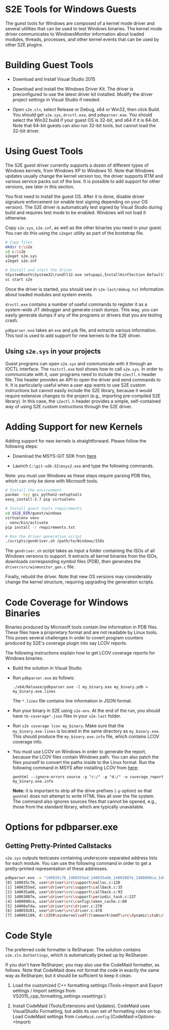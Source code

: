 S2E Tools for Windows Guests
============================


The guest tools for Windows are composed of a kernel mode driver and
several utilities that can be used to test Windows binaries.
The kernel mode driver communicates to WindowsMonitor information about
loaded modules, threads, processes, and other kernel events that can
be used by other S2E plugins.

Building Guest Tools
====================

- Download and install Visual Studio 2015

- Download and install the Windows Driver Kit. The driver is preconfigured
  to use the latest driver kit installed. Modify the driver project settings
  in Visual Studio if needed.

- Open `s2e.sln`, select Release or Debug, x64 or Win32, then click Build.
  You should get `s2e.sys`, `drvctl.exe`,
  and `pdbparser.exe`. You should select the Win32 build if your guest
  OS is 32-bit, and x64 if it is 64-bit. Note that 64-bit guests can also
  run 32-bit tools, but cannot load the 32-bit driver.

Using Guest Tools
=================

The S2E guest driver currently supports a dozen of different types of Windows
kernels, from Windows XP to Windows 10. Note that Windows updates usually
change the kernel version too, the driver supports RTM and various service
packs out of the box. It is possible to add support for other versions,
see later in this section.

You first need to install the guest OS. After it is done,
disable driver signature enforcement (or enable test signing
depending on your OS version). The S2E driver is automatically test signed
by Visual Studio during build and requires test mode to be enabled. Windows
will not load it otherwise.

Copy `s2e.sys`, `s2e.inf`, as well as the other binaries you need in your guest. You
can do this using the `s2eget` utility as part of the bootstrap file.

```bash
# Copy files
mkdir c:\s2e
cd c:\s2e
s2eget s2e.sys
s2eget s2e.inf

# Install and start the driver
%SystemRoot%\System32\rundll32.exe setupapi,InstallHinfSection DefaultInstall 132 c:\s2e\s2e.inf
sc start s2e
```

Once the driver is started, you should see in `s2e-last/debug.txt`
information about loaded modules and system events.

 `drvctl.exe` contains a number of useful commands to register it as a
system-wide JIT debugger and generate crash dumps. This way, you can easily
generate dumps if any of the programs or drivers that you are testing
crash.

 `pdbparser.exe` takes an `exe` and `pdb` file, and extracts various information.
This tool is used to add support for new kernels to the S2E driver.

Using `s2e.sys` in your projects
--------------------------------

Guest programs can open `s2e.sys` and communicate with it through an IOCTL interface. The `testctl.exe` tool
shows how to call `s2e.sys`. In order to communicate with it, user programs need to include the `s2ectl.h`
header file. This header provides an API to open the driver and send commands to it. It is particularly
useful when a user app wants to use S2E custom instructions but cannot easily include the S2E library,
because it would require extensive changes to the project (e.g., importing pre-compiled S2E library).
In this case, the `s2ectl.h` header provides a simple, self-contained way of using S2E custom
instructions through the S2E driver.


Adding Support for new Kernels
==============================

Adding support for new kernels is straightforward. Please follow the following steps:

- Download the MSYS-GIT SDK from [here](https://github.com/git-for-windows/build-extra/releases)

- Launch `C:\git-sdk-32\msys2.exe` and type the following commands.

Note: you must use Windows as these steps require parsing PDB files, which can only be done with Microsoft tools.

```bash
# Install the environment
pacman -Syy gcc python2-setuptools
easy_install-2.7 pip virtualenv

# Install guest tools requirements
cd $S2E_DIR/guest/windows
virtualenv venv
. venv/bin/activate
pip install -r requirements.txt

# Run the driver generation script
./scripts/gendriver.sh /path/to/Windows/ISOs
```

The `gendriver.sh` script takes as input a folder containing the ISOs of all Windows versions to support.
It extracts all kernel binaries from the ISOs, downloads corresponding symbol files (PDB), then generates
the `driver/src/winmonitor_gen.c` file.

Finally, rebuild the driver. Note that new OS versions may considerably change the kernel structure, requiring upgrading
the generation scripts.


Code Coverage for Windows Binaries
==================================

Binaries produced by Microsoft tools contain line information in PDB files. These files have a proprietary
format and are not readable by Linux tools. This poses several challenges in order to covert program counters
produced by S2E's coverage plugin into say LCOV reports.

The following instructions explain how to get LCOV coverage reports for Windows binaries.

- Build the solution in Visual Studio

- Run `pdbparser.exe` as follows:

    ```
    ./x64/Release/pdbparser.exe -l my_binary.exe my_binary.pdb > my_binary.exe.lines
    ```

    The `*.lines` file contains line information in JSON format.

- Run your binary in S2E using `s2e-env`. At the end of the run, you should have `tb-coverage*.json`
  files in your `s2e-last` folder.

- Run `s2e coverage lcov my_binary`. Make sure that the `my_binary.exe.lines` is located in the same
  directory as `my_binary.exe`.  This should produce the `my_binary.exe.info` file, which contains
  LCOV coverage info.

- You must use LCOV on Windows in order to generate the report, because the LCOV files contain Windows path.
  You can also patch the files yourself to convert the paths inside to the Linux format. Run the following command in MSYS after
  installing LCOV from [here](https://github.com/linux-test-project/lcov):

  ```
  genhtml --ignore-errors source -p "c:/" -p "d:/" -o coverage_report my_binary.exe.info
  ```

  **Note:** it is important to strip all the drive prefixes (`-p` option) so that `genhtml` does not attempt
  to write HTML files all over the file system. The command also ignores sources files that cannot be opened, e.g.,
  those from the standard library, which are typically unavailable.

Options for pdbparser.exe
=========================

Getting Pretty-Printed Callstacks
---------------------------------

`s2e.sys` outputs testcases containing underscore-separated address lists for each module.
You can use the following command in order to get a pretty-printed representation of these addresses.

```bash
pdbparser.exe -a "140035c76_1400355ed_140035a66_14003887e_1400090ca_14000afda_140059201_140001109" driver.sys driver.pdb
[0] 140035c76, user\driver\src\support\malloc.c:120
[1] 1400355ed, user\driver\src\support\callback.c:35
[2] 140035a66, user\driver\src\support\callback.c:93
[3] 14003887e, user\driver\src\support\periodic_task.c:137
[4] 1400090ca, user\driver\src\config\token_cache.c:80
[5] 14000afda, user\driver\src\driver.c:270
[6] 140059201, user\driver\src\driver.c:478
[7] 140001109, d:\5359\minkernel\wdf\framework\kmdf\src\dynamic\stub\stub.cpp:287
```

Code Style
==========

The preferred code formatter is ReSharper. The solution contains `s2e.sln.DotSettings`,
which is automatically picked up by ReSharper.

If you don't have ReSharper, you may also use the CodeMaid formatter, as follows. Note that CodeMaid
does not format the code in exactly the same way as ReSharper, but it should be sufficient to keep it clean.

1. Load the customized C++ formatting settings
   (Tools->Import and Export settings / Import settings from VS2015_cpp_formatting_settings.vssettings`)

2. Install CodeMaid (Tools/Extensions and Updates).
   CodeMaid uses VisualStudio Formatting, but adds its own set of formatting rules on top.
   Load CodeMaid settings from `CodeMaid.config` (CodeMaid->Options->Import)
